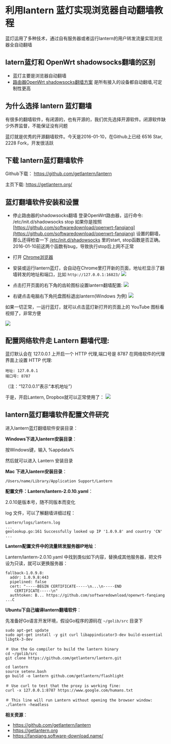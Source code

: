 利用lantern 蓝灯实现浏览器自动翻墙教程
================================

蓝灯运用了多种技术，通过自有服务器或者运行lantern的用户转发流量实现浏览器全自动翻墙

latern蓝灯和 OpenWrt shadowsocks翻墙的区别
--------

- 蓝灯主要是浏览器自动翻墙
- [路由器OpenWrt shadowsocks翻墙方案](https://github.com/softwaredownload/openwrt-fanqiang) 是所有接入的设备都自动翻墙,可定制性更高

为什么选择 lantern 蓝灯翻墙
--------

有很多的翻墙软件，有闭源的，也有开源的，我们优先选择开源软件。闭源软件缺少外界监督，不能保证没有问题

蓝灯就是优秀的开源翻墙软件。今天是2016-01-10，在Github上已经 6516 Star, 2228 Fork，开发很活跃

下载 lantern蓝灯翻墙软件
--------

Github下载：
<https://github.com/getlantern/lantern>

主页下载:
<https://getlantern.org/>

蓝灯翻墙软件安装和设置
--------

- 停止路由器的shadowsocks翻墙
    登录OpenWrt路由器，运行命令:
        /etc/init.d/shadowsocks stop
    如果你是按照　[https://github.com/softwaredownload/openwrt-fanqiang](https://github.com/softwaredownload/openwrt-fanqiang) 设置的翻墙，那么还得检查一下 [/etc/init.d/shadowsocks](https://github.com/softwaredownload/openwrt-fanqiang/blob/master/openwrt/default/etc/init.d/shadowsocks) 里的start, stop函数是否正确。2016-01-10前这两个函数有bug，导致执行stop后上网不正常

- 打开 [Chrome浏览器](https://www.google.com/chrome/browser/desktop/)

- 安装或运行lantern蓝灯，会自动在Chrome里打开新的页面，地址栏显示了翻墙转发的地址和端口，比如 `http://127.0.0.1:16823/`
    ![](images/5.1.1.lantern-fanqiang-dizhi.png)

- 点击打开页面的右下角的齿轮图标设置lantern翻墙配置:
    ![](images/5.1.2.lantern-fanqiang-peizhi.png)

- 右键点击电脑右下角托盘图标退出lantern(Windows 为例)
    ![](images/5.1.3.lantern-fanqiang-tuichu.png)

如果一切正常，一运行蓝灯，就可以点击蓝灯新打开的页面上的 YouTube 图标看视频了，非常方便

![](images/5.1.4.lantern-fanqiang-full.png)

配置网络软件走 Lantern 翻墙代理:
--------

蓝灯默认会在 127.0.0.1 上开启一个 HTTP 代理,端口号是 8787
在网络软件的代理界面上设置 HTTP 代理:

    地址: 127.0.0.1
    端口号: 8787

（注：“127.0.0.1”表示“本机地址”）

于是，开启Lantern, Dropbox就可以正常使用了：
![](images/5.1.5.lantern-fanqiang-dropbox.png)

lantern蓝灯翻墙软件配置文件研究
--------

进入lantern蓝灯翻墙软件安装目录：

**Windows下进入lantern安装目录**：

按Windows键，输入
    %appdata%

然后就可以进入 Lantern 安装目录

**Mac 下进入lantern安装目录**：

    /Users/name/Library/Application Support/Lantern

**配置文件：Lantern/lantern-2.0.10.yaml**：

2.0.10是版本号，随不同版本而变化

log 文件，可以了解翻墙详细过程：

    Lantern/logs/lantern.log
    ...
    geolookup.go:161 Successfully looked up IP '1.0.9.8' and country 'CN'
    ...

**Lantern配置文件中的流量转发服务器IP地址**：

Lantern/lantern-2.0.10.yaml 中找到类似如下内容，替换成其他服务器，把文件设为只读，就可以更换服务器：

    fallback-1.0.9.8:
      addr: 1.0.9.8:443
      pipelined: false
      cert: "-----BEGIN CERTIFICATE-----\n...\n-----END
        CERTIFICATE-----\n"
      authtoken: B... https://github.com/softwaredownload/openwrt-fanqiang ...C

**Ubuntu下自己编译lantern翻墙软件**：

先准备好Go语言开发环境，假设Go程序的源码在 `~/golib/src` 目录下

    sudo apt-get update
    sudo apt-get install -y git curl libappindicator3-dev build-essential libgtk-3-dev

    ＃ Use the Go compiler to build the lantern binary
    cd ~/golib/src
    git clone https://github.com/getlantern/lantern.git

    cd lantern
    source setenv.bash
    go build -o lantern github.com/getlantern/flashlight

    ＃ Use curl to test that the proxy is working fine:
    curl -x 127.0.0.1:8787 https://www.google.com/humans.txt

    ＃ This line will run Lantern without opening the browser window:
    ./lantern -headless

**相关资源**：

- <https://github.com/getlantern/lantern>
- <https://getlantern.org>
- <https://fanqiang.software-download.name/>